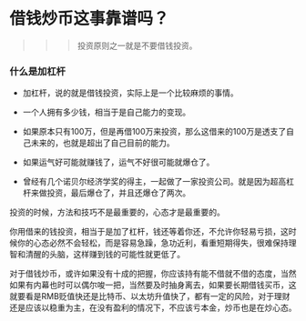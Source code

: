 # 借钱炒币这事靠谱吗？

>>> 投资原则之一就是不要借钱投资。

### 什么是加杠杆

+ 加杠杆，说的就是借钱投资，实际上是一个比较麻烦的事情。

+ 一个人拥有多少钱，相当于是自己能力的变现。

+ 如果原本只有100万，但是再借100万来投资，那么这借来的100万是透支了自己未来的，也就是超出了自己目前的能力。

+ 如果运气好可能就赚钱了，运气不好很可能就爆仓了。

+ 曾经有几个诺贝尔经济学奖的得主，一起做了一家投资公司。就是因为超高杠杆来做投资，最后爆仓了，并且还爆仓了两次。

投资的时候，方法和技巧不是最重要的，心态才是最重要的。

你用借来的钱投资，相当于是加了杠杆，钱还等着你还，不允许你轻易亏损，这时候你的心态必然不会轻松，而是容易急躁，急功近利，看重短期得失，很难保持理智和清醒的头脑，这样赚到钱的可能性就更低了。

对于借钱炒币，或许如果没有十成的把握，你应该持有能不借就不借的态度，当然如果有内幕也时可以偶尔唆一把，当然要及时抽身离去，如果要长期借钱买币，这就要看是RMB贬值快还是比特币、以太坊升值快了，都有一定的风险，对于理财还是应该以稳重为主，在没有盈利的情况下，不应该亏本金，炒币也是在炒心态。